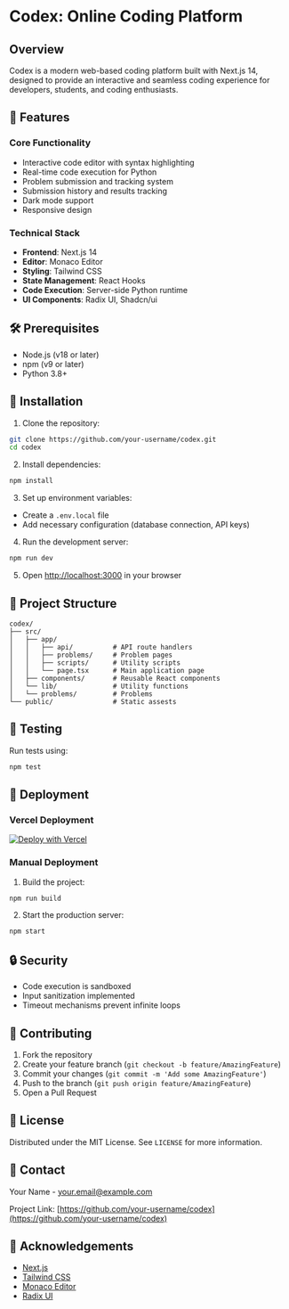 # Codex: Online Coding Platform

## Overview

Codex is a modern web-based coding platform built with Next.js 14, designed to provide an interactive and seamless coding experience for developers, students, and coding enthusiasts.

## 🚀 Features

### Core Functionality
- Interactive code editor with syntax highlighting
- Real-time code execution for Python
- Problem submission and tracking system
- Submission history and results tracking
- Dark mode support
- Responsive design

### Technical Stack
- **Frontend**: Next.js 14
- **Editor**: Monaco Editor
- **Styling**: Tailwind CSS
- **State Management**: React Hooks
- **Code Execution**: Server-side Python runtime
- **UI Components**: Radix UI, Shadcn/ui

## 🛠 Prerequisites

- Node.js (v18 or later)
- npm (v9 or later)
- Python 3.8+

## 🔧 Installation

1. Clone the repository:
```bash
git clone https://github.com/your-username/codex.git
cd codex
```

2. Install dependencies:
```bash
npm install
```

3. Set up environment variables:
- Create a `.env.local` file
- Add necessary configuration (database connection, API keys)

4. Run the development server:
```bash
npm run dev
```

5. Open [http://localhost:3000](http://localhost:3000) in your browser

## 📁 Project Structure

```
codex/
├── src/
│   ├── app/
│   │   ├── api/          # API route handlers
│   │   ├── problems/     # Problem pages
│   │   ├── scripts/      # Utility scripts
│   │   └── page.tsx      # Main application page
│   ├── components/       # Reusable React components
│   └── lib/              # Utility functions
│   └── problems/         # Problems
└── public/               # Static assests
```

## 🧪 Testing

Run tests using:
```bash
npm test
```

## 🚢 Deployment

### Vercel Deployment
[![Deploy with Vercel](https://vercel.com/button)](https://vercel.com/new)

### Manual Deployment
1. Build the project:
```bash
npm run build
```

2. Start the production server:
```bash
npm start
```

## 🔒 Security

- Code execution is sandboxed
- Input sanitization implemented
- Timeout mechanisms prevent infinite loops

## 🤝 Contributing

1. Fork the repository
2. Create your feature branch (`git checkout -b feature/AmazingFeature`)
3. Commit your changes (`git commit -m 'Add some AmazingFeature'`)
4. Push to the branch (`git push origin feature/AmazingFeature`)
5. Open a Pull Request

## 📄 License

Distributed under the MIT License. See `LICENSE` for more information.

## 📧 Contact

Your Name - [your.email@example.com](mailto:your.email@example.com)

Project Link: [https://github.com/your-username/codex](https://github.com/your-username/codex)

## 🙏 Acknowledgements

- [Next.js](https://nextjs.org/)
- [Tailwind CSS](https://tailwindcss.com/)
- [Monaco Editor](https://microsoft.github.io/monaco-editor/)
- [Radix UI](https://www.radix-ui.com/)
